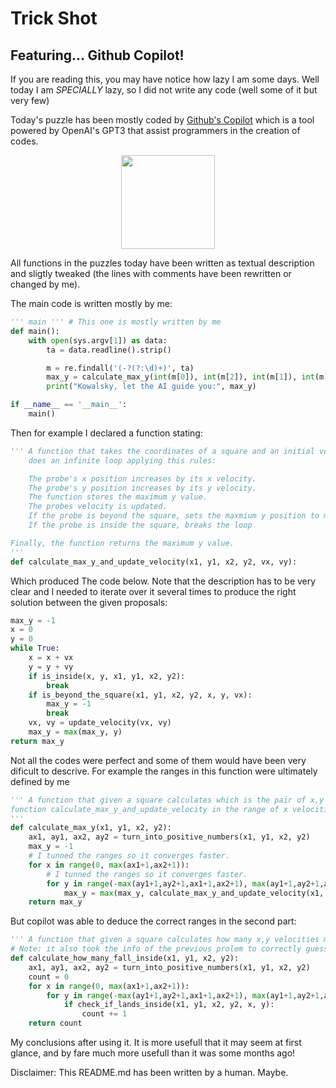 # Trick Shot #

## Featuring... Github Copilot! ##

If you are reading this, you may have notice how lazy I am some days. Well today I am *SPECIALLY* lazy, so I did not write any code (well some of it but very few)

Today's puzzle has been mostly coded by [Github's Copilot](https://copilot.github.com/)
which is a tool powered by OpenAI's GPT3 that assist programmers in the creation of codes.

<p align="center">
  <img src="https://github.githubassets.com/images/icons/copilot/cp-head-square.png" width="150" height="150" />
</p>

All functions in the puzzles today have been written as textual description and sligtly tweaked (the lines with comments have been rewritten or changed by me).

The main code is written mostly by me:

```Python
''' main ''' # This one is mostly written by me
def main():
    with open(sys.argv[1]) as data:
        ta = data.readline().strip()

        m = re.findall('(-?(?:\d)+)', ta)
        max_y = calculate_max_y(int(m[0]), int(m[2]), int(m[1]), int(m[3]))
        print("Kowalsky, let the AI guide you:", max_y)

if __name__ == '__main__':
    main()
```

Then for example I declared a function stating:

```Python
''' A function that takes the coordinates of a square and an initial velocity. Then the function 
    does an infinite loop applying this rules:

    The probe's x position increases by its x velocity.
    The probe's y position increases by its y velocity.
    The function stores the maximum y value.
    The probes velocity is updated.
    If the probe is beyond the square, sets the maxmium y position to minus one and breaks the loop.
    If the probe is inside the square, breaks the loop

Finally, the function returns the maximum y value.
'''
def calculate_max_y_and_update_velocity(x1, y1, x2, y2, vx, vy):
```

Which produced The code below. Note that the description has to be very clear and I needed to iterate over it several times to produce the right solution between the given proposals:

```Python
max_y = -1
x = 0
y = 0
while True:
    x = x + vx
    y = y + vy
    if is_inside(x, y, x1, y1, x2, y2):
        break
    if is_beyond_the_square(x1, y1, x2, y2, x, y, vx):
        max_y = -1
        break
    vx, vy = update_velocity(vx, vy)
    max_y = max(max_y, y)
return max_y
```

Not all the codes were perfect and some of them would have been very dificult to 
descrive. For example the ranges in this function were ultimately defined by me

```Python
''' A function that given a square calculates which is the pair of x,y velocities maximizes the output of the 
function calculate_max_y_and_update_velocity in the range of x velocities [-x1, x1] and y velocities [-y1, y1]
'''
def calculate_max_y(x1, y1, x2, y2):
    ax1, ay1, ax2, ay2 = turn_into_positive_numbers(x1, y1, x2, y2)
    max_y = -1
    # I tunned the ranges so it converges faster.
    for x in range(0, max(ax1+1,ax2+1)): 
        # I tunned the ranges so it converges faster.                                               
        for y in range(-max(ay1+1,ay2+1,ax1+1,ax2+1), max(ay1+1,ay2+1,ax1+1,ax2+1)):
            max_y = max(max_y, calculate_max_y_and_update_velocity(x1, y1, x2, y2, x, y))
    return max_y
```

But copilot was able to deduce the correct ranges in the second part:

```Python
''' A function that given a square calculates how many x,y velocities makes the probe land inside the square'''
# Note: it also took the info of the previous prolem to correctly guess the ranges
def calculate_how_many_fall_inside(x1, y1, x2, y2):
    ax1, ay1, ax2, ay2 = turn_into_positive_numbers(x1, y1, x2, y2)
    count = 0
    for x in range(0, max(ax1+1,ax2+1)):
        for y in range(-max(ay1+1,ay2+1,ax1+1,ax2+1), max(ay1+1,ay2+1,ax1+1,ax2+1)):
            if check_if_lands_inside(x1, y1, x2, y2, x, y):
                count += 1
    return count
```

My conclusions after using it. It is more usefull that it may seem at first glance, and by fare much more usefull than it was some months ago!

Disclaimer: This README.md has been written by a human. Maybe.